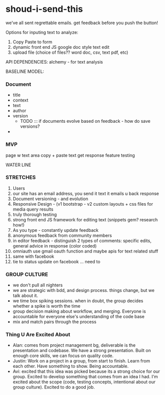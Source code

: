 shoud-i-send-this
=================

we've all sent regrettable emails. get feedback before you push the button!

Options for inputing text to analyze:
1. Copy Paste to form
2. dynamic front end JS google doc style text edit
3. upload file (choice of files?? word doc, csv, text pdf, etc)

API DEPENDENCIES:
alchemy - for text analysis

BASELINE MODEL:
### Document
- title
- context
- text
- author
- version
  - TODO ::: if documents evolve based on feedback - how do save versions?
-


### MVP
page w text area
copy + paste text
get response
feature testing

WATER LINE

### STRETCHES

1. Users
2. our site has an email address, you send it text it emails u back response
3. Document versioning - and evolution
4. Responsive Design - (v1 bootstrap - v2 custom layouts + css files for media query results
5. truly thorough testing
6. strong front end JS framework for editing text (snippets gem? research how!)
7. As you type - constantly update feedback
8. anonymous feedback from community members
9. in editor feedback - distinguish 2 types of comments: specific edits, general advice in response (color coded)
10. omniauth use gmail oauth function and maybe apis for text related stuff
11. same with facebook
12. tie to status update on facebook ... need to

### GROUP CULTURE
- we don't pull all nighters
- we are strategic with bdd, and design process. things change, but we talk about it.
- we time box spiking sessions. when in doubt, the group decides whether a spike is worth the time
- group decision making about workflow, and merging. Everyone is accountable for everyone else's understanding of the code base
- mix and match pairs through the process

### Thing U Are Excited About
- Alan: comes from project management bg, deliverable is the presentation and codebase. We have a strong presentation. Built on enough core skills, we can focus on quality code.
- Justin: Work on a project in a group, from start to finish. Learn from each other. Have something to show. Being accountable.
- Avi: excited that this idea was picked because its a strong choice for our group. Excited to develop something that comes from an idea I had. I'm excited about the scope (code, testing concepts, intentional about our group culture). Excited to do a good job.



